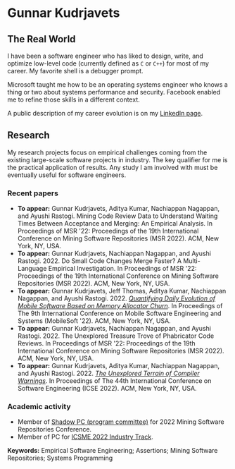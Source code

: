 # Gunnar Kudrjavets

## The Real World
I have been a software engineer who has liked to design, write, and
optimize low-level code (currently defined as `C` or `C++`) for most
of my career. My favorite shell is a debugger prompt.

Microsoft taught me how to be an operating systems engineer who knows
a thing or two about systems performance and security.
Facebook enabled me to refine those skills in a different context.

A public description of my career evolution is on my
[LinkedIn page](https://www.linkedin.com/in/gunnarku/).

## Research
My research projects focus on empirical challenges coming from
the existing large-scale software projects in industry.
The key qualifier for me is the practical application of results.
Any study I am involved with must be eventually useful for software engineers.

### Recent papers

- **To appear:** Gunnar Kudrjavets, Aditya Kumar, Nachiappan Nagappan, and Ayushi Rastogi. Mining Code Review Data to Understand Waiting Times Between Acceptance and Merging: An Empirical Analysis. In Proceedings of MSR '22: Proceedings of the 19th International Conference on Mining Software Repositories (MSR 2022). ACM, New York, NY, USA.
- **To appear:** Gunnar Kudrjavets, Nachiappan Nagappan, and Ayushi Rastogi. 2022. Do Small Code Changes Merge Faster? A Multi-Language Empirical Investigation. In Proceedings of MSR '22: Proceedings of the 19th International Conference on Mining Software Repositories (MSR 2022). ACM, New York, NY, USA.
- **To appear:** Gunnar Kudrjavets, Jeff Thomas, Aditya Kumar, Nachiappan Nagappan, and Ayushi Rastogi. 2022. *[Quantifying Daily Evolution of Mobile Software Based on Memory Allocator Churn](https://arxiv.org/abs/2203.04394)*. In Proceedings of The 9th International Conference on Mobile Software Engineering and Systems (MobileSoft '22). ACM, New York, NY, USA.
- **To appear:** Gunnar Kudrjavets, Nachiappan Nagappan, and Ayushi Rastogi. 2022. The Unexplored Treasure Trove of Phabricator Code Reviews. In Proceedings of MSR '22: Proceedings of the 19th International Conference on Mining Software Repositories (MSR 2022). ACM, New York, NY, USA.
- **To appear:** Gunnar Kudrjavets, Aditya Kumar, Nachiappan Nagappan, and Ayushi Rastogi. 2022. *[The Unexplored Terrain of Compiler Warnings](https://arxiv.org/abs/2201.10599)*. In Proceedings of The 44th International Conference on Software Engineering (ICSE 2022). ACM, New York, NY, USA.

### Academic activity

- Member of [Shadow PC (program committee)](https://conf.researchr.org/track/msr-2022/msr-2022-shadow-pc) for 2022 Mining Software Repositories Conference.
- Member of PC for [ICSME 2022 Industry Track](https://cyprusconferences.org/icsme2022/call-for-industry-track/).

**Keywords:** Empirical Software Engineering; Assertions; Mining Software Repositories; Systems Programming
